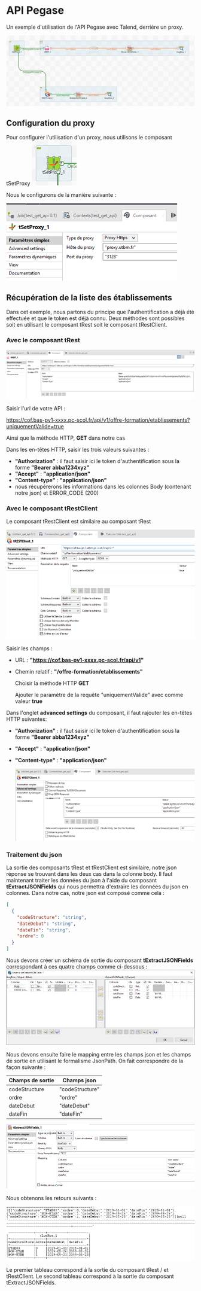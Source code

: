 # API Pegase

Un exemple d'utilisation de l'API Pegase avec Talend, derrière un proxy.

![projet](assets/projet_talend.png)

## Configuration du proxy 

Pour configurer l'utilisation d'un proxy, nous utilisons le composant tSetProxy ![tSetProxy](assets/tSetProxy.png)

Nous le configurons de la manière suivante :

![tSetProxySetting](assets/tSetProxySetting.png)

## Récupération de la liste des établissements

Dans cet exemple, nous partons du principe que l'authentification a déjà été effectuée et que le token est déjà connu. Deux méthodes sont possibles soit en utilisant le composant tRest soit le composant tRestClient.

### Avec le composant tRest

![tRest-config](assets/tRest-config.png)

Saisir l'url de votre API : 

https://cof.bas-pv1-xxxx.pc-scol.fr/api/v1/offre-formation/etablissements?uniquementValide=true

Ainsi que la méthode HTTP, **GET** dans notre cas

Dans les en-têtes HTTP, saisir les trois valeurs suivantes  : 

- **"Authorization"** :  il faut saisir ici le token d'authentification sous la forme **"Bearer abba1234xyz"**
- **"Accept"** : **"application/json"**
- **"Content-type"** : **"application/json"**
- nous récupérerons les informations dans les colonnes Body (contenant notre json) et ERROR_CODE (200)

### Avec le composant tRestClient

Le composant tRestClient est similaire au composant tRest

![](assets/tRestClient.png)

Saisir les champs : 

- URL : **"https://cof.bas-pv1-xxxx.pc-scol.fr/api/v1"**

- Chemin relatif : **"/offre-formation/etablissements"**

  Choisir la méthode HTTP **GET**

  Ajouter le paramètre de la requête "uniquementValide" avec comme valeur  **true**

Dans l'onglet **advanced settings** du composant, il faut rajouter les en-têtes HTTP suivantes:

- **"Authorization"** :  il faut saisir ici le token d'authentification sous la forme **"Bearer abba1234xyz"**

- **"Accept"** : **"application/json"**

- **"Content-type"** : **"application/json"**

  ![](assets/tRestClient-advanced-settings.png)

### Traitement du json

La sortie des composants tRest et tRestClient est similaire, notre json réponse se trouvant dans les deux cas dans la colonne body. Il faut maintenant traiter les données du json à l'aide du composant **tExtractJSONFields** qui nous permettra d'extraire les données du json en colonnes. Dans notre cas, notre json est composé comme cela :

```json
[
  {
    "codeStructure": "string",
    "dateDebut": "string",
    "dateFin": "string",
    "ordre": 0
  }
]
```

Nous devons créer un schéma de sortie du composant **tExtractJSONFields** correspondant à ces quatre champs comme ci-dessous :![](assets/tEtractJSON-schema.png)

Nous devons ensuite faire le mapping entre les champs json et les champs de sortie en utilisant le formalisme JsonPath. On fait correspondre de la façon suivante :

| Champs de sortie | Champs json     |
| ---------------- | --------------- |
| codeStructure    | "codeStructure" |
| ordre            | "ordre"         |
| dateDebut        | "dateDebut"     |
| dateFin          | "dateFin"       |

![tEtractJSON-mapping](assets/tEtractJSON-mapping.png)

Nous obtenons les retours suivants :

![](assets/enSortie.png)

Le premier tableau correspond à la sortie du composant tRest / et tRestClient. Le second tableau correspond à la sortie du composant tExtractJSONFields.

